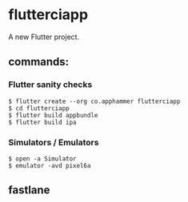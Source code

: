 # flutterciapp

A new Flutter project.

## commands:

### Flutter sanity checks

    $ flutter create --org co.apphammer flutterciapp
    $ cd flutterciapp
    $ flutter build appbundle
    $ flutter build ipa


### Simulators / Emulators
    $ open -a Simulator
    $ emulator -avd pixel6a


## fastlane
